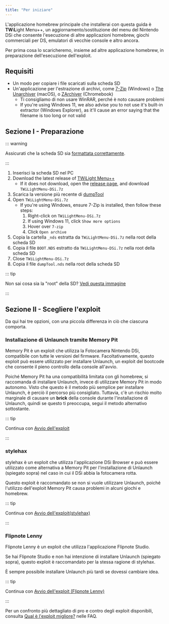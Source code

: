 ```yaml
---
title: "Per iniziare"
---
```


L'applicazione homebrew principale che installerai con questa guida è **TW**i**L**ight Menu++, un aggiornamento/sostituzione del menu del Nintendo DSi che consente l'esecuzione di altre applicazioni homebrew, giochi commerciali per DS, emulatori di vecchie console e altro ancora.

Per prima cosa lo scaricheremo, insieme ad altre applicazione homebrew, in preparazione dell'esecuzione dell'exploit.

## Requisiti

- Un modo per copiare i file scaricati sulla scheda SD
- Un'applicazione per l'estrazione di archivi, come [7-Zip](https://www.7-zip.org/) (Windows) o [The Unarchiver](https://apps.apple.com/us/app/the-unarchiver/id425424353) (macOS), o [ZArchiver](https://play.google.com/store/apps/details?id=ru.zdevs.zarchiver) (Chromebook)
    - Ti consigliamo di non usare WinRAR, perché è noto causare problemi
    - If you're using Windows 11, we also advise you to not use it's built-in extractor (Windows Explorer), as it'll cause an error saying that the filename is too long or not valid

## Sezione I - Preparazione

::: warning

Assicurati che la scheda SD sia [formattata correttamente](sd-card-setup.html).

:::

1. Inserisci la scheda SD nel PC
1. Download the latest release of [TWiLight Menu++](https://github.com/DS-Homebrew/TWiLightMenu/releases/latest/download/TWiLightMenu-DSi.7z)
    - If it does not download, open the [release page](https://github.com/DS-Homebrew/TWiLightMenu/releases/latest), and download `TWiLightMenu-DSi.7z`
1. Scarica la versione più recente di [dumpTool](https://github.com/zoogie/dumpTool/releases/latest/download/dumpTool.nds)
1. Open `TWiLightMenu-DSi.7z`
    - If you're using Windows, ensure 7-Zip is installed, then follow these steps:
        1. Right-click on `TWiLightMenu-DSi.7z`
        1. If using Windows 11, click `Show more options`
        1. Hover over `7-zip`
        1. Click `Open archive`
1. Copia la cartella `_nds` estratta da `TWiLightMenu-DSi.7z` nella root della scheda SD
1. Copia il file `BOOT.NDS` estratto da `TWiLightMenu-DSi.7z` nella root della scheda SD
1. Close `TWiLightMenu-DSi.7z`
1. Copia il file `dumpTool.nds` nella root della scheda SD

::: tip

Non sai cosa sia la "root" della SD? [Vedi questa immagine](/assets/images/sdroot/en_US.png)

:::


## Sezione II - Scegliere l'exploit

Da qui hai tre opzioni, con una piccola differenza in ciò che ciascuna comporta.


### Installazione di Unlaunch tramite Memory Pit

Memory Pit è un exploit che utilizza la Fotocamera Nintendo DSi, compatibile con tutte le versioni del firmware. Facoltativamente, questo exploit può essere utilizzato per installare Unlaunch, un exploit del bootcode che consente il pieno controllo della console all'avvio.

Poiché Memory Pit ha una compatibilità limitata con gli homebrew, si raccomanda di installare Unlaunch, invece di utilizzare Memory Pit in modo autonomo. Visto che questo è il metodo più semplice per installare Unlaunch, è perciò il percorso più consigliato. Tuttavia, c'è un rischio molto marginale di causare un **brick** della console durante l'installazione di Unlaunch, quindi se questo ti preoccupa, segui il metodo alternativo sottostante.

::: tip

Continua con [Avvio dell'exploit](launching-the-exploit.html)

:::


### stylehax

stylehax è un exploit che utilizza l'applicazione DSi Browser e può essere utilizzato come alternativa a Memory Pit per l'installazione di Unlaunch (spiegato sopra) nel caso in cui il DSi abbia la fotocamera rotta.

Questo exploit è raccomandato se non si vuole utilizzare Unlaunch, poiché l'utilizzo dell'exploit Memory Pit causa problemi in alcuni giochi e homebrew.

::: tip

Continua con [Avvio dell'exploit(stylehax)](launching-the-browser-exploit.html)

:::


### Flipnote Lenny

Flipnote Lenny è un exploit che utilizza l'applicazione Flipnote Studio.

Se hai Flipnote Studio e non hai intenzione di installare Unlaunch (spiegato sopra), questo exploit è raccomandato per la stessa ragione di stylehax.

È sempre possibile installare Unlaunch più tardi se dovessi cambiare idea.

::: tip

Continua con [Avvio dell'exploit (Flipnote Lenny)](launching-the-flipnote-exploit.html)

:::

Per un confronto più dettagliato di pro e contro degli exploit disponibili, consulta [Qual è l'exploit migliore?](faq.html#which-is-the-best-exploit) nelle FAQ.
